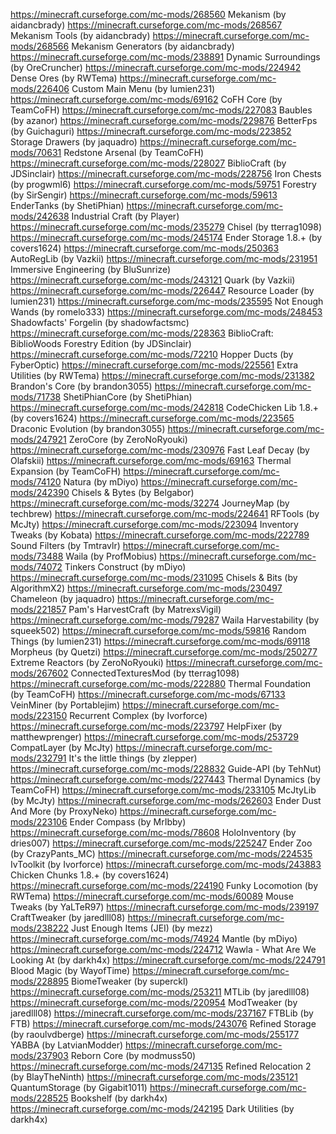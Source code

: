 ﻿https://minecraft.curseforge.com/mc-mods/268560 Mekanism (by aidancbrady)
https://minecraft.curseforge.com/mc-mods/268567 Mekanism Tools (by aidancbrady)
https://minecraft.curseforge.com/mc-mods/268566 Mekanism Generators (by aidancbrady)
https://minecraft.curseforge.com/mc-mods/238891 Dynamic Surroundings (by OreCruncher)
https://minecraft.curseforge.com/mc-mods/224942 Dense Ores (by RWTema)
https://minecraft.curseforge.com/mc-mods/226406 Custom Main Menu (by lumien231)
https://minecraft.curseforge.com/mc-mods/69162 CoFH Core (by TeamCoFH)
https://minecraft.curseforge.com/mc-mods/227083 Baubles (by azanor)
https://minecraft.curseforge.com/mc-mods/229876 BetterFps (by Guichaguri)
https://minecraft.curseforge.com/mc-mods/223852 Storage Drawers (by jaquadro)
https://minecraft.curseforge.com/mc-mods/70631 Redstone Arsenal (by TeamCoFH)
https://minecraft.curseforge.com/mc-mods/228027 BiblioCraft (by JDSinclair)
https://minecraft.curseforge.com/mc-mods/228756 Iron Chests (by progwml6)
https://minecraft.curseforge.com/mc-mods/59751 Forestry (by SirSengir)
https://minecraft.curseforge.com/mc-mods/59613 EnderTanks (by ShetiPhian)
https://minecraft.curseforge.com/mc-mods/242638 Industrial Craft (by Player)
https://minecraft.curseforge.com/mc-mods/235279 Chisel (by tterrag1098)
https://minecraft.curseforge.com/mc-mods/245174 Ender Storage 1.8.+ (by covers1624)
https://minecraft.curseforge.com/mc-mods/250363 AutoRegLib (by Vazkii)
https://minecraft.curseforge.com/mc-mods/231951 Immersive Engineering (by BluSunrize)
https://minecraft.curseforge.com/mc-mods/243121 Quark (by Vazkii)
https://minecraft.curseforge.com/mc-mods/226447 Resource Loader (by lumien231)
https://minecraft.curseforge.com/mc-mods/235595 Not Enough Wands (by romelo333)
https://minecraft.curseforge.com/mc-mods/248453 Shadowfacts' Forgelin (by shadowfactsmc)
https://minecraft.curseforge.com/mc-mods/228363 BiblioCraft: BiblioWoods Forestry Edition (by JDSinclair)
https://minecraft.curseforge.com/mc-mods/72210 Hopper Ducts (by FyberOptic)
https://minecraft.curseforge.com/mc-mods/225561 Extra Utilities (by RWTema)
https://minecraft.curseforge.com/mc-mods/231382 Brandon's Core (by brandon3055)
https://minecraft.curseforge.com/mc-mods/71738 ShetiPhianCore (by ShetiPhian)
https://minecraft.curseforge.com/mc-mods/242818 CodeChicken Lib 1.8.+ (by covers1624)
https://minecraft.curseforge.com/mc-mods/223565 Draconic Evolution (by brandon3055)
https://minecraft.curseforge.com/mc-mods/247921 ZeroCore (by ZeroNoRyouki)
https://minecraft.curseforge.com/mc-mods/230976 Fast Leaf Decay (by Olafskii)
https://minecraft.curseforge.com/mc-mods/69163 Thermal Expansion (by TeamCoFH)
https://minecraft.curseforge.com/mc-mods/74120 Natura (by mDiyo)
https://minecraft.curseforge.com/mc-mods/242390 Chisels & Bytes (by Belgabor)
https://minecraft.curseforge.com/mc-mods/32274 JourneyMap (by techbrew)
https://minecraft.curseforge.com/mc-mods/224641 RFTools (by McJty)
https://minecraft.curseforge.com/mc-mods/223094 Inventory Tweaks (by Kobata)
https://minecraft.curseforge.com/mc-mods/222789 Sound Filters (by Tmtravlr)
https://minecraft.curseforge.com/mc-mods/73488 Waila (by ProfMobius)
https://minecraft.curseforge.com/mc-mods/74072 Tinkers Construct (by mDiyo)
https://minecraft.curseforge.com/mc-mods/231095 Chisels & Bits (by AlgorithmX2)
https://minecraft.curseforge.com/mc-mods/230497 Chameleon (by jaquadro)
https://minecraft.curseforge.com/mc-mods/221857 Pam's HarvestCraft (by MatrexsVigil)
https://minecraft.curseforge.com/mc-mods/79287 Waila Harvestability (by squeek502)
https://minecraft.curseforge.com/mc-mods/59816 Random Things (by lumien231)
https://minecraft.curseforge.com/mc-mods/69118 Morpheus (by Quetzi)
https://minecraft.curseforge.com/mc-mods/250277 Extreme Reactors (by ZeroNoRyouki)
https://minecraft.curseforge.com/mc-mods/267602 ConnectedTexturesMod (by tterrag1098)
https://minecraft.curseforge.com/mc-mods/222880 Thermal Foundation (by TeamCoFH)
https://minecraft.curseforge.com/mc-mods/67133 VeinMiner (by Portablejim)
https://minecraft.curseforge.com/mc-mods/223150 Recurrent Complex (by Ivorforce)
https://minecraft.curseforge.com/mc-mods/223797 HelpFixer (by matthewprenger)
https://minecraft.curseforge.com/mc-mods/253729 CompatLayer (by McJty)
https://minecraft.curseforge.com/mc-mods/232791 It's the little things (by zlepper)
https://minecraft.curseforge.com/mc-mods/228832 Guide-API (by TehNut)
https://minecraft.curseforge.com/mc-mods/227443 Thermal Dynamics (by TeamCoFH)
https://minecraft.curseforge.com/mc-mods/233105 McJtyLib (by McJty)
https://minecraft.curseforge.com/mc-mods/262603 Ender Dust And More (by ProxyNeko)
https://minecraft.curseforge.com/mc-mods/223106 Ender Compass (by MrIbby)
https://minecraft.curseforge.com/mc-mods/78608 HoloInventory (by dries007)
https://minecraft.curseforge.com/mc-mods/225247 Ender Zoo (by CrazyPants_MC)
https://minecraft.curseforge.com/mc-mods/224535 IvToolkit (by Ivorforce)
https://minecraft.curseforge.com/mc-mods/243883 Chicken Chunks 1.8.+ (by covers1624)
https://minecraft.curseforge.com/mc-mods/224190 Funky Locomotion (by RWTema)
https://minecraft.curseforge.com/mc-mods/60089 Mouse Tweaks (by YaLTeR97)
https://minecraft.curseforge.com/mc-mods/239197 CraftTweaker (by jaredlll08)
https://minecraft.curseforge.com/mc-mods/238222 Just Enough Items (JEI) (by mezz)
https://minecraft.curseforge.com/mc-mods/74924 Mantle (by mDiyo)
https://minecraft.curseforge.com/mc-mods/224712 Wawla - What Are We Looking At (by darkh4x)
https://minecraft.curseforge.com/mc-mods/224791 Blood Magic  (by WayofTime)
https://minecraft.curseforge.com/mc-mods/228895 BiomeTweaker (by superckl)
https://minecraft.curseforge.com/mc-mods/253211 MTLib (by jaredlll08)
https://minecraft.curseforge.com/mc-mods/220954 ModTweaker (by jaredlll08)
https://minecraft.curseforge.com/mc-mods/237167 FTBLib (by FTB)
https://minecraft.curseforge.com/mc-mods/243076 Refined Storage (by raoulvdberge)
https://minecraft.curseforge.com/mc-mods/255177 YABBA (by LatvianModder)
https://minecraft.curseforge.com/mc-mods/237903 Reborn Core (by modmuss50)
https://minecraft.curseforge.com/mc-mods/247135 Refined Relocation 2 (by BlayTheNinth)
https://minecraft.curseforge.com/mc-mods/235121 QuantumStorage (by Gigabit1011)
https://minecraft.curseforge.com/mc-mods/228525 Bookshelf (by darkh4x)
https://minecraft.curseforge.com/mc-mods/242195 Dark Utilities (by darkh4x)

